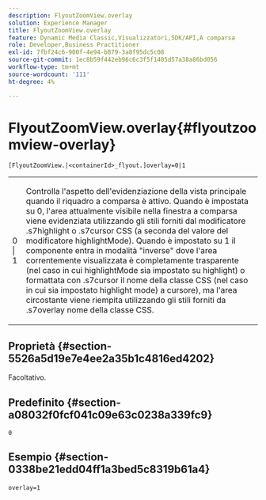 ```yaml
---
description: FlyoutZoomView.overlay
solution: Experience Manager
title: FlyoutZoomView.overlay
feature: Dynamic Media Classic,Visualizzatori,SDK/API,A comparsa
role: Developer,Business Practitioner
exl-id: 7fbf24c6-900f-4e94-b879-3a8f95dc5c08
source-git-commit: 1ec8b59f442eb96c6c3f5f1405d57a38a86bd056
workflow-type: tm+mt
source-wordcount: '111'
ht-degree: 4%

---
```


# FlyoutZoomView.overlay{#flyoutzoomview-overlay}

`[FlyoutZoomView.|<containerId>_flyout.]overlay=0|1`

<table id="table_D052090D052D4273B37872C0C7E09E4B"> 
 <tbody> 
  <tr> 
   <td colname="col1"> <p><span class="codeph"> 0 | 1</span> </p> </td> 
   <td colname="col2"> <p> Controlla l'aspetto dell'evidenziazione della vista principale quando il riquadro a comparsa è attivo. Quando è impostata su <span class="codeph"> 0</span>, l'area attualmente visibile nella finestra a comparsa viene evidenziata utilizzando gli stili forniti dal modificatore <span class="codeph"> .s7highlight</span> o <span class="codeph"> .s7cursor</span> CSS (a seconda del valore del modificatore <span class="codeph"> highlightMode</span>). Quando è impostato su <span class="codeph"> 1</span> il componente entra in modalità "inverse" dove l'area correntemente visualizzata è completamente trasparente (nel caso in cui <span class="codeph"> highlightMode</span> sia impostato su <span class="codeph"> highlight</span>) o formattata con <span class="codeph"> .s7cursor</span> il nome della classe CSS (nel caso in cui sia impostato <span class="codeph"> highlight mode</span>) a <span class="codeph"> cursore</span>), ma l'area circostante viene riempita utilizzando gli stili forniti da <span class="codeph"> .s7overlay</span> nome della classe CSS. </p> </td> 
  </tr> 
 </tbody> 
</table>

## Proprietà {#section-5526a5d19e7e4ee2a35b1c4816ed4202}

Facoltativo.

## Predefinito {#section-a08032f0fcf041c09e63c0238a339fc9}

`0`

## Esempio {#section-0338be21edd04ff1a3bed5c8319b61a4}

`overlay=1`
